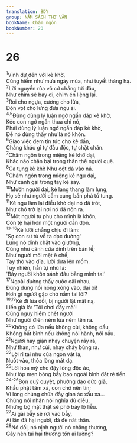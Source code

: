 ```yaml
---
translation: BDY
group: NĂM SÁCH THƠ VĂN
bookName: Châm ngôn 
bookNumber: 20
---
```


<div class="title"><h1>26</h1></div>
<span class="verse ch_26_1"><sup>1</sup>Vinh dự đến với kẻ khờ,<br/>Cũng hiếm như mưa ngày mùa, như tuyết tháng hạ.<br/></span>
<span class="verse ch_26_2"><sup>2</sup>Lời nguyền rủa vô cớ chẳng tới đâu,<br/>Như chim sẻ bay đi, chim én liệng lại.<br/></span>
<span class="verse ch_26_3"><sup>3</sup>Roi cho ngựa, cương cho lừa,<br/>Đòn vọt cho lưng đứa ngu si.<br/></span>
<span class="verse ch_26_4 ch_26_5"><sup>4,5</sup>Đừng dùng lý luận ngớ ngẩn đáp kẻ khờ,<br/>Kẻo con ngớ ngẩn thua chi nó,<br/>Phải dùng lý luận ngớ ngẩn đáp kẻ khờ,<br/>Để nó đừng thấy như là nó khôn.<br/></span>
<span class="verse ch_26_6"><sup>6</sup>Giao việc đem tin tức cho kẻ đần,<br/>Chẳng khác gì tự đầu độc, tự chặt chân.<br/></span>
<span class="verse ch_26_7"><sup>7</sup>Châm ngôn trong miệng kẻ khờ dại,<br/>Khác nào chân bại trong thân thể người què.<br/></span>
<span class="verse ch_26_8"><sup>8</sup>Ca tụng kẻ khờ Như cột đá vào ná.<br/></span>
<span class="verse ch_26_9"><sup>9</sup>Châm ngôn trong miệng kẻ ngu dại,<br/>Như cành gai trong tay kẻ say.<br/></span>
<span class="verse ch_26_10"><sup>10</sup>Mướn người dại, kẻ lang thang làm lụng,<br/>Họ sẽ như người cầm cung bắn phá tứ tung.<br/></span>
<span class="verse ch_26_11"><sup>11</sup>Kẻ ngu làm lại điều khờ dại nó đã trót,<br/>Như chó trở lại nơi nó đã nôn ra.<br/></span>
<span class="verse ch_26_12"><sup>12</sup>Một người tự phụ cho mình là khôn,<br/>Còn tệ hại hơn một người đần độn.<br/></span>
<span class="verse ch_26_13 ch_26_14 ch_26_15 ch_26_16"><sup>13-16</sup>Kẻ lười chẳng chịu đi làm:<br/>&#39;Sợ con sư tử vồ ta dọc đường&#39;<br/>Lưng nó dính chặt vào giường,<br/>Cũng như cánh cửa dính trên bản lề;<br/>Như người mỏi mệt ê chề,<br/>Tay thò vào đĩa, lười đưa lên mồm.<br/>Tuy nhiên, hắn tự nhủ là:<br/>&#39;Bảy người khôn sánh đâu bằng mình ta!&#39;<br/></span>
<span class="verse ch_26_17"><sup>17</sup>Ngoài đường thấy cuộc cãi nhau,<br/>Đùng dùng nổi nóng xông vào, dại ôi!<br/>Hơn gì người gặp chó nắm tai lôi?<br/></span>
<span class="verse ch_26_18 ch_26_19"><sup>18,19</sup>Kẻ đi lừa dối, bị người lật mặt nạ,<br/>Liền giả lả: &#39;Tôi chơi đấy mà&#39;!<br/>Cũng nguy hiểm chết người<br/>Như người điên ném lửa ném tên ra.<br/></span>
<span class="verse ch_26_20"><sup>20</sup>Không có lửa nếu không củi, không dầu,<br/>Không bất bình nếu không nói hành, nói xấu.<br/></span>
<span class="verse ch_26_21"><sup>21</sup>Người hay giận nhạy chuyện rầy rà,<br/>Như than, như củi, nhạy cháy bùng ra.<br/></span>
<span class="verse ch_26_22"><sup>22</sup>Lời rỉ tai như của ngon vật lạ,<br/>Nuốt vào, thỏa lòng mát dạ.<br/></span>
<span class="verse ch_26_23"><sup>23</sup>Lời hoa mỹ che đậy lòng độc ác,<br/>Như lóp men bóng bẩy bao ngoài bình đất rẻ tiền.<br/></span>
<span class="verse ch_26_24 ch_26_25 ch_26_26"><sup>24-26</sup>Bọn quỷ quyệt, phường đạo đức giả,<br/>Khẩu phật tâm xà, con chớ nên tin;<br/>Vì lòng chúng chứa đầy gian ác xấu xa...<br/>Chúng nói nhân nói nghĩa đủ điều,<br/>Nhưng bộ mặt thật sẽ phô bày lộ liễu.<br/></span>
<span class="verse ch_26_27"><sup>27</sup>Ai gài bẫy sẽ rơi vào bẫy,<br/>Ai lăn đá hại người, đá đè nát thân.<br/></span>
<span class="verse ch_26_28"><sup>28</sup>Nó dối, nó nịnh người nó chẳng thương,<br/>Gây nên tai hại thương tổn ai lường?</span>
